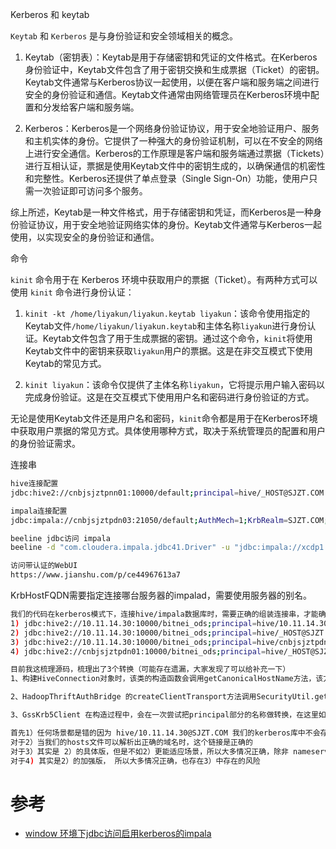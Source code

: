 Kerberos 和 keytab 

`Keytab` 和 `Kerberos` 是与身份验证和安全领域相关的概念。

1. Keytab（密钥表）：Keytab是用于存储密钥和凭证的文件格式。在Kerberos身份验证中，Keytab文件包含了用于密钥交换和生成票据（Ticket）的密钥。Keytab文件通常与Kerberos协议一起使用，以便在客户端和服务端之间进行安全的身份验证和通信。Keytab文件通常由网络管理员在Kerberos环境中配置和分发给客户端和服务端。

2. Kerberos：Kerberos是一个网络身份验证协议，用于安全地验证用户、服务和主机实体的身份。它提供了一种强大的身份验证机制，可以在不安全的网络上进行安全通信。Kerberos的工作原理是客户端和服务端通过票据（Tickets）进行互相认证，票据是使用Keytab文件中的密钥生成的，以确保通信的机密性和完整性。Kerberos还提供了单点登录（Single Sign-On）功能，使用户只需一次验证即可访问多个服务。

综上所述，Keytab是一种文件格式，用于存储密钥和凭证，而Kerberos是一种身份验证协议，用于安全地验证网络实体的身份。Keytab文件通常与Kerberos一起使用，以实现安全的身份验证和通信。



命令

`kinit` 命令用于在 Kerberos 环境中获取用户的票据（Ticket）。有两种方式可以使用 `kinit` 命令进行身份认证：

1. `kinit -kt /home/liyakun/liyakun.keytab liyakun`：该命令使用指定的Keytab文件`/home/liyakun/liyakun.keytab`和主体名称`liyakun`进行身份认证。Keytab文件包含了用于生成票据的密钥。通过这个命令，`kinit`将使用Keytab文件中的密钥来获取`liyakun`用户的票据。这是在非交互模式下使用Keytab的常见方式。

2. `kinit liyakun`：该命令仅提供了主体名称`liyakun`，它将提示用户输入密码以完成身份验证。这是在交互模式下使用用户名和密码进行身份验证的方式。

无论是使用Keytab文件还是用户名和密码，`kinit`命令都是用于在Kerberos环境中获取用户票据的常见方式。具体使用哪种方式，取决于系统管理员的配置和用户的身份验证需求。









连接串

```sh
hive连接配置
jdbc:hive2://cnbjsjztpnn01:10000/default;principal=hive/_HOST@SJZT.COM

impala连接配置
jdbc:impala://cnbjsjztpdn03:21050/default;AuthMech=1;KrbRealm=SJZT.COM;KrbHostFQDN=_HOST;KrbServiceName=impala;KrbAuthType=2

beeline jdbc访问 impala
beeline -d "com.cloudera.impala.jdbc41.Driver" -u "jdbc:impala://xcdp1:21050/default;AuthMech=1;KrbRealm=SJZT.COM;KrbHostFQDN=_HOST;KrbServiceName=impala;KrbAuthType=2"

访问带认证的WebUI
https://www.jianshu.com/p/ce44967613a7
```

KrbHostFQDN需要指定连接哪台服务器的impalad，需要使用服务器的别名。



```sh
我们的代码在kerberos模式下，连接hive/impala数据库时，需要正确的组装连接串，才能确保jdbc正确的建立。我们组装的连接串可能有下列几种形式。
1) jdbc:hive2://10.11.14.30:10000/bitnei_ods;principal=hive/10.11.14.30@SJZT.COM
2) jdbc:hive2://10.11.14.30:10000/bitnei_ods;principal=hive/_HOST@SJZT.COM
3) jdbc:hive2://10.11.14.30:10000/bitnei_ods;principal=hive/cnbjsjztpdn01@SJZT.COM
4) jdbc:hive2://cnbjsjztpdn01:10000/bitnei_ods;principal=hive/_HOST@SJZT.COM

目前我这梳理源码，梳理出了3个转换（可能存在遗漏，大家发现了可以给补充一下）
1、构建HiveConnection对象时，该类的构造函数会调用getCanonicalHostName方法，该方法会把ip地址转换为域名，所以如果jdbc的url中的ip地址可以转换为多个域名，要小心，它转换为读到的第一个域名 （即使url中使用的不是ip地址，是机器的名称，也会做该转换）。

2、HadoopThriftAuthBridge 的createClientTransport方法调用SecurityUtil.getServerPrincipal方法尝试做_HOST转换，如果url中用了_HOST，是在这里发生替换的。没有_HOST,这里不做什么动作。

3、GssKrb5Client 在构造过程中，会在一次尝试把principal部分的名称做转换，在这里如果nameservice可以找到一个更完整域名，则做一次替换，比如我们指定了hive/cnbjsjztpnn01@SJZT.COM，但是servicename能找到一个 cnbjsjztpnn01.sjzt.com， 这里会发生一次替换（servicename目前看优先找到的域名是host中的第一个域名，咱们目前方案是hosts，如果后续使用内网dns处理，需要在研究一下）。

首先1）任何场景都是错的因为 hive/10.11.14.30@SJZT.COM 我们的kerberos库中不会存在这样的用户，java运行程序目前看没有哪个地方给这个东西做转换。
对于2）当我们的hosts文件可以解析出正确的域名时，这个链接是正确的
对于3）其实是 2）的具体版，但是不如2）更能适应场景，所以大多情况正确，除非 nameservice在机器上找到一个kerberos库中不存在用户的域名，且该域名为cnbjsjztpdn01.xxx
对于4) 其实是2）的加强版， 所以大多情况正确，也存在3）中存在的风险
```













# 参考

- [window 环境下jdbc访问启用kerberos的impala](https://www.cnblogs.com/lovegmail/p/6427133.html)














